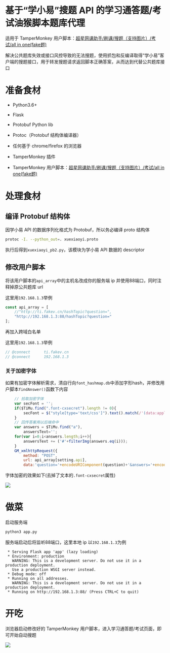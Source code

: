 # 基于“学小易”搜题 API 的学习通答题/考试油猴脚本题库代理

适用于 TamperMonkey 用户脚本：[超星网课助手/刷课/搜题（支持图片）/考试/all in one(fake题)](https://greasyfork.org/zh-CN/scripts/431514)

解决公共题库失效或接口风控导致的无法搜题，使用抓包和反编译取得“学小易”客户端的搜题接口，用于转发搜题请求返回脚本正确答案，从而达到代替公共题库接口

# 准备食材

- Python3.6+

- Flask

- Protobuf Python lib

- Protoc（Protobuf 结构体编译器）

- 任何基于 chrome/firefox 的浏览器

- TamperMonkey 插件

- TamperMonkey 用户脚本：[超星网课助手/刷课/搜题（支持图片）/考试/all in one(fake题)](https://greasyfork.org/zh-CN/scripts/431514)

# 处理食材

## 编译 Protobuf 结构体

因学小易 API 的数据序列化格式为 Protobuf，所以务必编译 proto 结构体

```bash
protoc -I. --python_out=. xuexiaoyi.proto
```

执行后得到`xuexiaoyi_pb2.py`，该模块为学小易 API 数据的 descriptor

## 修改用户脚本

将该用户脚本的`api_array`中的主机名改成你的服务端 ip 并使用88端口，同时注释掉原公共题库 url

这里用`192.168.1.3`举例

```javascript
const api_array = [
    //"http://ti.fakev.cn/hashTopic?question=",
    "http://192.168.1.3:88/hashTopic?question="
];
```

再加入跨域白名单

这里用`192.168.1.3`举例

```javascript
// @connect      ti.fakev.cn
// @connect      192.168.1.3
```

### 关于加密字体

如果有加密字体解析需求，清自行向`font_hashmap.db`中添加字形hash，并修改用户脚本`findAnswer()`函数下内容

```javascript
    // 拾取加密字体
    var secFont = '';
    if($TiMu.find(".font-cxsecret").length != 0){
        secFont = $("style[type='text/css']").text().match(/'(data:application\/font-ttf;.*?)'/)[1];
    }
    // 回传答案用以后端命中
    var answers = $TiMu.find("a"),
        answersText='';
    for(var i=0;i<answers.length;i++){
        answersText += ('#'+filterImg(answers.eq(i)));
    }
    GM_xmlhttpRequest({
        method: "POST",
        url: api_array[setting.api],
        data:'question='+encodeURIComponent(question)+'&answers='+encodeURIComponent(answersText)+'&secFont='+encodeURIComponent(secFont),
```

字体加密的效果如下(去掉了文本的`.font-cxsecret`属性)

![](http://i0.hdslb.com/bfs/album/063c3182c89dd22878bf783f71d9b08929b135f1.png)

# 做菜

启动服务端

```bash
python3 app.py
```

服务端启动后将监听88端口，这里本地 ip 以`192.168.1.3`为例

```
 * Serving Flask app 'app' (lazy loading)
 * Environment: production
   WARNING: This is a development server. Do not use it in a production deployment.
   Use a production WSGI server instead.
 * Debug mode: off
 * Running on all addresses.
   WARNING: This is a development server. Do not use it in a production deployment.
 * Running on http://192.168.1.3:88/ (Press CTRL+C to quit)
```

# 开吃

浏览器启动修改好的 TamperMonkey 用户脚本，进入学习通答题/考试页面，即可开始自动搜题

![](http://i0.hdslb.com/bfs/album/51e821730faff7acea76f1b6d43fbf1e139aa239.jpg)
